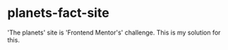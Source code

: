 # planets-fact-site
'The planets' site is 'Frontend Mentor's' challenge. This is my solution for this.                                      
